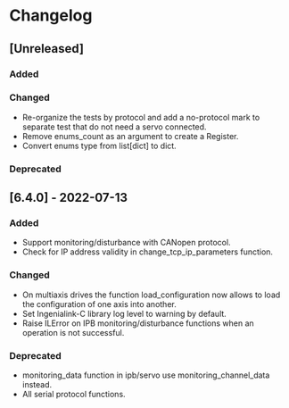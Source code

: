 # Changelog

## [Unreleased]
### Added

### Changed
- Re-organize the tests by protocol and add a no-protocol mark to separate test that do not need a servo connected.
- Remove enums_count as an argument to create a Register.
- Convert enums type from list[dict] to dict.
### Deprecated 


## [6.4.0] - 2022-07-13
### Added
- Support monitoring/disturbance with CANopen protocol.
- Check for IP address validity in change_tcp_ip_parameters function.

### Changed
- On multiaxis drives the function load_configuration now allows to load the configuration of one axis into another.
- Set Ingenialink-C library log level to warning by default.
- Raise ILError on IPB monitoring/disturbance functions when an operation is not successful.

### Deprecated 
- monitoring_data function in ipb/servo use monitoring_channel_data instead.
- All serial protocol functions.